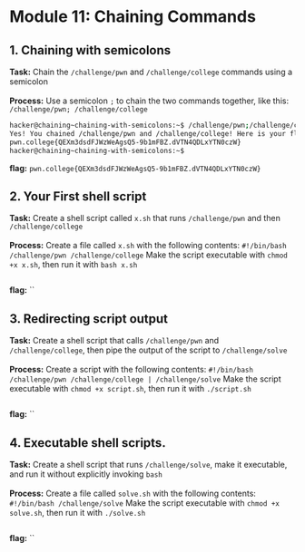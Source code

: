 # Module 11: Chaining Commands
## 1. Chaining with semicolons
**Task:** Chain the `/challenge/pwn` and `/challenge/college` commands using a semicolon
</br></br>
**Process:** Use a semicolon `;` to chain the two commands together, like this: `/challenge/pwn; /challenge/college`
</br>
```bash
hacker@chaining~chaining-with-semicolons:~$ /challenge/pwn;/challenge/college
Yes! You chained /challenge/pwn and /challenge/college! Here is your flag:
pwn.college{QEXm3dsdFJWzWeAgsQ5-9b1mFBZ.dVTN4QDLxYTN0czW}
hacker@chaining~chaining-with-semicolons:~$
```
**flag:** `pwn.college{QEXm3dsdFJWzWeAgsQ5-9b1mFBZ.dVTN4QDLxYTN0czW}`
## 2. Your First shell script
**Task:** Create a shell script called `x.sh` that runs `/challenge/pwn` and then `/challenge/college`
</br></br>
**Process:** Create a file called `x.sh` with the following contents: `#!/bin/bash /challenge/pwn /challenge/college` Make the script executable with `chmod +x x.sh`, then run it with `bash x.sh`
</br> 
```bash

```
**flag:** ``
## 3. Redirecting script output
**Task:** Create a shell script that calls `/challenge/pwn` and `/challenge/college`, then pipe the output of the script to `/challenge/solve`
</br></br>
**Process:** Create a script with the following contents: `#!/bin/bash /challenge/pwn /challenge/college | /challenge/solve` Make the script executable with `chmod +x script.sh`, then run it with `./script.sh`
</br>
```bash

```
**flag:** ``
## 4. Executable shell scripts.
**Task:** Create a shell script that runs `/challenge/solve`, make it executable, and run it without explicitly invoking `bash`
</br></br>
**Process:** Create a file called `solve.sh` with the following contents: `#!/bin/bash /challenge/solve` Make the script executable with `chmod +x solve.sh`, then run it with `./solve.sh`
</br>
```bash

```
**flag:** ``
